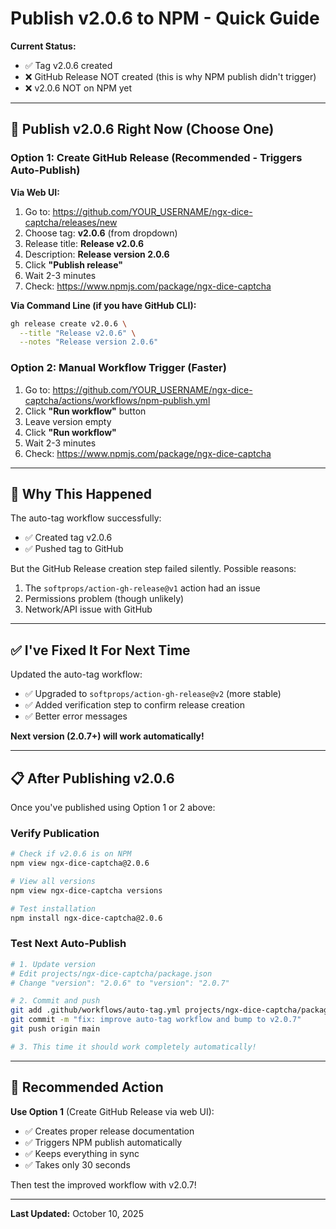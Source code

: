 # Publish v2.0.6 to NPM - Quick Guide

**Current Status:**

- ✅ Tag v2.0.6 created
- ❌ GitHub Release NOT created (this is why NPM publish didn't trigger)
- ❌ v2.0.6 NOT on NPM yet

---

## 🚀 Publish v2.0.6 Right Now (Choose One)

### Option 1: Create GitHub Release (Recommended - Triggers Auto-Publish)

**Via Web UI:**

1. Go to: https://github.com/YOUR_USERNAME/ngx-dice-captcha/releases/new
2. Choose tag: **v2.0.6** (from dropdown)
3. Release title: **Release v2.0.6**
4. Description: **Release version 2.0.6**
5. Click **"Publish release"**
6. Wait 2-3 minutes
7. Check: https://www.npmjs.com/package/ngx-dice-captcha

**Via Command Line (if you have GitHub CLI):**

```bash
gh release create v2.0.6 \
  --title "Release v2.0.6" \
  --notes "Release version 2.0.6"
```

### Option 2: Manual Workflow Trigger (Faster)

1. Go to: https://github.com/YOUR_USERNAME/ngx-dice-captcha/actions/workflows/npm-publish.yml
2. Click **"Run workflow"** button
3. Leave version empty
4. Click **"Run workflow"**
5. Wait 2-3 minutes
6. Check: https://www.npmjs.com/package/ngx-dice-captcha

---

## 🔧 Why This Happened

The auto-tag workflow successfully:

- ✅ Created tag v2.0.6
- ✅ Pushed tag to GitHub

But the GitHub Release creation step failed silently. Possible reasons:

1. The `softprops/action-gh-release@v1` action had an issue
2. Permissions problem (though unlikely)
3. Network/API issue with GitHub

---

## ✅ I've Fixed It For Next Time

Updated the auto-tag workflow:

- ✅ Upgraded to `softprops/action-gh-release@v2` (more stable)
- ✅ Added verification step to confirm release creation
- ✅ Better error messages

**Next version (2.0.7+) will work automatically!**

---

## 📋 After Publishing v2.0.6

Once you've published using Option 1 or 2 above:

### Verify Publication

```bash
# Check if v2.0.6 is on NPM
npm view ngx-dice-captcha@2.0.6

# View all versions
npm view ngx-dice-captcha versions

# Test installation
npm install ngx-dice-captcha@2.0.6
```

### Test Next Auto-Publish

```bash
# 1. Update version
# Edit projects/ngx-dice-captcha/package.json
# Change "version": "2.0.6" to "version": "2.0.7"

# 2. Commit and push
git add .github/workflows/auto-tag.yml projects/ngx-dice-captcha/package.json docs/
git commit -m "fix: improve auto-tag workflow and bump to v2.0.7"
git push origin main

# 3. This time it should work completely automatically!
```

---

## 🎯 Recommended Action

**Use Option 1** (Create GitHub Release via web UI):

- ✅ Creates proper release documentation
- ✅ Triggers NPM publish automatically
- ✅ Keeps everything in sync
- ✅ Takes only 30 seconds

Then test the improved workflow with v2.0.7!

---

**Last Updated:** October 10, 2025

